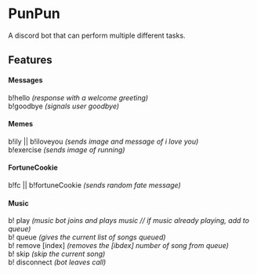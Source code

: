 # PunPun

A discord bot that can perform multiple different tasks.

## Features
#### Messages
b!hello *(response with a welcome greeting)* <br>
b!goodbye *(signals user goodbye)*
 
#### Memes
b!ily || b!iloveyou *(sends image and message of i love you)* <br>
b!exercise *(sends image of running)*

#### FortuneCookie
b!fc || b!fortuneCookie *(sends random fate message)*

#### Music
b! play *(music bot joins and plays music // if music already playing, add to queue)* <br>
b! queue *(gives the current list of songs queued)* <br>
b! remove [index] *(removes the [ibdex] number of song from queue)* <br>
b! skip *(skip the current song)* <br>
b! disconnect *(bot leaves call)*
